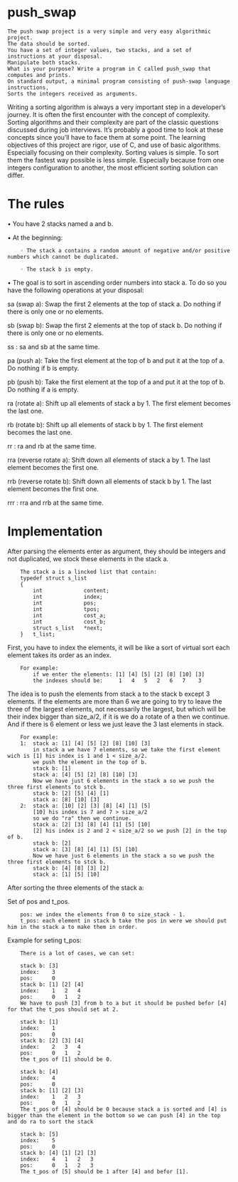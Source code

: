 # push_swap
    The push swap project is a very simple and very easy algorithmic project.
    The data should be sorted.
    You have a set of integer values, two stacks, and a set of instructions at your disposal.
    Manipulate both stacks.
    What is your purpose? Write a program in C called push_swap that computes and prints.
    On standard output, a minimal program consisting of push-swap language instructions,
    Sorts the integers received as arguments.
    
Writing a sorting algorithm is always a very important step in a developer’s journey. It is often the first encounter with the concept of complexity.
Sorting algorithms and their complexity are part of the classic questions discussed during job interviews. It’s probably a good time to look at these concepts since you’ll have to face them at some point.
The learning objectives of this project are rigor, use of C, and use of basic algorithms.
Especially focusing on their complexity.
Sorting values is simple. To sort them the fastest way possible is less simple. Especially
because from one integers configuration to another, the most efficient sorting solution can
differ.

# The rules

• You have 2 stacks named a and b.

• At the beginning:

        ◦ The stack a contains a random amount of negative and/or positive numbers which cannot be duplicated.
        
        ◦ The stack b is empty.

• The goal is to sort in ascending order numbers into stack a. To do so you have the following operations at your disposal:

sa (swap a): Swap the first 2 elements at the top of stack a. Do nothing if there is only one or no elements.

sb (swap b): Swap the first 2 elements at the top of stack b. Do nothing if there is only one or no elements.

ss : sa and sb at the same time.

pa (push a): Take the first element at the top of b and put it at the top of a. Do nothing if b is empty.

pb (push b): Take the first element at the top of a and put it at the top of b. Do nothing if a is empty.

ra (rotate a): Shift up all elements of stack a by 1. The first element becomes the last one.

rb (rotate b): Shift up all elements of stack b by 1. The first element becomes the last one.

rr : ra and rb at the same time.

rra (reverse rotate a): Shift down all elements of stack a by 1. The last element becomes the first one.

rrb (reverse rotate b): Shift down all elements of stack b by 1. The last element becomes the first one.

rrr : rra and rrb at the same time.

# Implementation

After parsing the elements enter as argument, they should be integers and not duplicated, we stock these elements in the stack a.

        The stack a is a lincked list that contain:
        typedef struct s_list
        {
        	int				content;
        	int				index;
        	int				pos;
        	int				tpos;
        	int				cost_a;
        	int				cost_b;
        	struct s_list	*next;
        }	t_list;

First, you have to index the elements, it will be like a sort of virtual sort each element takes its order as an index.

        For example:
            if we enter the elements: [1] [4] [5] [2] [8] [10] [3]
            the indexes should be:     1   4   5   2   6   7    3

The idea is to push the elements from stack a to the stack b except 3 elements. if the elements are more than 6 we are going to try to leave the 
three of the largest elements, not necessarily the largest, but which will be their index bigger than size_a/2, if it is we do a rotate of a then we continue. And if there is 6 element or less we just leave the 3 last elements in stack.

        For example:
        1:  stack a: [1] [4] [5] [2] [8] [10] [3]
            in stack a we have 7 elements, so we take the first element wich is [1] his index is 1 and 1 < size_a/2.
            we push the element in the top of b.
            stack b: [1]
            stack a: [4] [5] [2] [8] [10] [3]
            Now we have just 6 elements in the stack a so we push the three first elements to stck b. 
            stack b: [2] [5] [4] [1]
            stack a: [8] [10] [3]
        2:  stack a: [10] [2] [3] [8] [4] [1] [5]
            [10] his index is 7 and 7 > size_a/2
            so we do "ra" then we continue.
            stack a: [2] [3] [8] [4] [1] [5] [10]
            [2] his index is 2 and 2 < size_a/2 so we push [2] in the top of b.
            stack b: [2]
            stack a: [3] [8] [4] [1] [5] [10]
            Now we have just 6 elements in the stack a so we push the three first elements to stck b. 
            stack b: [4] [8] [3] [2]
            stack a: [1] [5] [10]

After sorting the three elements of the stack a:

Set of pos and t_pos.
        
        pos: we index the elements from 0 to size_stack - 1.
        t_pos: each element in stack b take the pos in were we should put him in the stack a to make them in order.

Example for seting t_pos:

        There is a lot of cases, we can set:
        
        stack b: [3]
        index:    3
        pos:      0
        stack b: [1] [2] [4]
        index:    1   2   4
        pos:      0   1   2
        We have to push [3] from b to a but it should be pushed befor [4] for that the t_pos should set at 2.

        stack b: [1]
        index:    1
        pos:      0
        stack b: [2] [3] [4]
        index:    2   3   4
        pos:      0   1   2
        the t_pos of [1] should be 0.
        
        stack b: [4]
        index:    4
        pos:      0
        stack b: [1] [2] [3]
        index:    1   2   3
        pos:      0   1   2
        The t_pos of [4] should be 0 because stack a is sorted and [4] is bigger than the element in the bottom so we can push [4] in the top and do ra to sort the stack

        stack b: [5]
        index:    5
        pos:      0
        stack b: [4] [1] [2] [3]
        index:    4   1   2   3
        pos:      0   1   2   3
        The t_pos of [5] should be 1 after [4] and befor [1].
        
